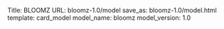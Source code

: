 Title: BLOOMZ
URL: bloomz-1.0/model
save_as: bloomz-1.0/model.html
template: card_model
model_name: bloomz
model_version: 1.0

